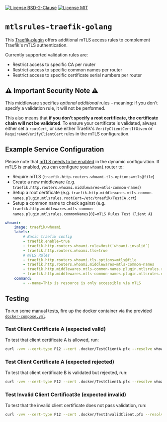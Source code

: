 [![License BSD-2-Clause](https://img.shields.io/badge/License-BSD--2--Clause-blue.svg)](https://opensource.org/licenses/BSD-2-Clause)
[![License MIT](https://img.shields.io/badge/License-MIT-blue.svg)](https://opensource.org/licenses/MIT)

# `mtlsrules-traefik-golang`
This [Traefik-plugin](https://plugins.traefik.io/install) offers additional mTLS access rules to complement Traefik's
mTLS authentication.

Currently supported validation rules are:
- Restrict access to specific CA per router
- Restrict access to specific common names per router
- Restrict access to specific certificate serial numbers per router


## ⚠️ **Important Security Note** ⚠️
This middleware specifies _optional additional_ rules – meaning: if you don't specify a validation rule, it will not be
performed.

This also means that **if you don't specify a root certificate, the certificate chain will not be validated**. To ensure
your certificate is validated, always either set a `rootCert`, or use either Traefik's `VerifyClientCertIfGiven` or
`RequireAndVerifyClientCert` rules in the mTLS configuration.


## Example Service Configuration
Please note that [mTLS needs to be enabled](https://doc.traefik.io/traefik/https/tls/#client-authentication-mtls) in the
dynamic configuration. If mTLS is enabled, you can configure your `whoami` router to:
- Require mTLS (`traefik.http.routers.whoami.tls.options=mtls@file`)
- Create a new middleware (e.g. `traefik.http.routers.whoami.middlewares=mtls-common-names`)
- Setup a root certificate (e.g.
  `traefik.http.middlewares.mtls-common-names.plugin.mtlsrules.rootCert=/etc/traefik/TestCA.crt`)
- Setup a common name to check against (e.g.
  `traefik.http.middlewares.mtls-common-names.plugin.mtlsrules.commonNames[0]=mTLS Rules Test Client A`)

```yaml
whoami:
    image: traefik/whoami
    labels:
        # Basic traefik config
        - traefik.enable=true
        - traefik.http.routers.whoami.rule=Host(`whoami.invalid`)
        - traefik.http.routers.whoami.tls=true
        # mTLS Rules
        - traefik.http.routers.whoami.tls.options=mtls@file
        - traefik.http.routers.whoami.middlewares=mtls-common-names
        - traefik.http.middlewares.mtls-common-names.plugin.mtlsrules.rootCert=/etc/traefik/TestCA.crt
        - traefik.http.middlewares.mtls-common-names.plugin.mtlsrules.commonNames[0]=mTLS Rules Test Client A
    command:
        - --name=This is resource is only accessible via mTLS
```


## Testing
To run some manual tests, fire up the docker container via the provided [`docker-compose.yml`](./docker-compose.yml).

### Test Client Certificate A (expected valid)
To test that client certificate A is allowed, run:
``` sh
curl -vvv --cert-type P12 --cert .docker/TestClientA.pfx --resolve whoami.invalid:443:127.0.0.1 --insecure https://whoami.invalid
```

### Test Client Certificate A (expected rejected)
To test that client certificate B is validated but rejected, run:
``` sh
curl -vvv --cert-type P12 --cert .docker/TestClientA.pfx --resolve whoami.invalid:443:127.0.0.1 --insecure https://whoami.invalid
```

### Test Invalid Client Certificat3e (expected invalid)
To test that the invalid client certificate does not pass validation, run:
``` sh
curl -vvv --cert-type P12 --cert .docker/TestInvalidClient.pfx --resolve whoami.invalid:443:127.0.0.1 --insecure https://whoami.invalid
```
